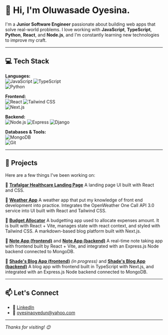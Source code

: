 # 👋 Hi, I'm Oluwasade Oyesina.

I'm a **Junior Software Engineer** passionate about building web apps that solve real-world problems. I love working with **JavaScript**, **TypeScript**, **Python**, **React**, and **Node.js**, and I'm constantly learning new technologies to improve my craft.

---

## 💻 Tech Stack

**Languages:**  
![JavaScript](https://img.shields.io/badge/JavaScript-F7DF1E?style=flat&logo=javascript&logoColor=black) 
![TypeScript](https://img.shields.io/badge/TypeScript-007ACC?style=flat&logo=typescript&logoColor=white)  
![Python](https://img.shields.io/badge/Python-3776AB?style=flat&logo=python&logoColor=white)

**Frontend:**  
![React](https://img.shields.io/badge/React-61DAFB?style=flat&logo=react&logoColor=black) 
![Tailwind CSS](https://img.shields.io/badge/Tailwind_CSS-38B2AC?style=flat&logo=tailwind-css&logoColor=white)  
![Next.js](https://img.shields.io/badge/Next.js-000?style=flat&logo=next.js&logoColor=white)

**Backend:**  
![Node.js](https://img.shields.io/badge/Node.js-339933?style=flat&logo=node.js&logoColor=white) 
![Express](https://img.shields.io/badge/Express.js-000000?style=flat&logo=express&logoColor=white)
![Django](https://img.shields.io/badge/Django-092E20?style=flat&logo=django&logoColor=white)

**Databases & Tools:**  
![MongoDB](https://img.shields.io/badge/MongoDB-47A248?style=flat&logo=mongodb&logoColor=white)  
![Git](https://img.shields.io/badge/Git-F05032?style=flat&logo=git&logoColor=white)

---

## 🚀 Projects

Here are a few things I've been working on:

🔹 **[Trafalgar Healthcare Landing Page](https://github.com/OyedunOye/trafalgar-healthcare)**
A landing page UI built with React and CSS.

🔹 **[Weather App](https://github.com/OyedunOye/project2-weather-app)**
A weather app that put my knowledge of front end development into practice. Integrates the OpenWeather One Call API 3.0 service into UI built with React and Tailwind CSS.

🔹 **[Budget Allocator](https://github.com/OyedunOye/budget_allocator)**
A budgetting app used to allocate expenses amount. It is built with React + Vite, manages state with react context, and styled with Tailwind CSS.
A markdown-based blog platform built with Next.js.

🔹 **[Note App (frontend)](https://github.com/OyedunOye/note-app-frontend)** and
**[Note App (backend)](https://github.com/OyedunOye/note-app-backend)**
A real-time note taking app with frontend built by React + Vite, and integrated with an Express.js Node backend connected to MongoDB.

🔹 **[Shade's Blog App (frontend)](https://github.com/OyedunOye/blog-frontend)** _(in progress)_ and
**[Shade's Blog App (backend)](https://github.com/OyedunOye/blog-backend)**
A blog app with frontend built in TypeScript with Next.js, and integrated with an Express.js Node backend connected to MongoDB.

---

## 📫 Let's Connect

- 💼 [LinkedIn](https://www.linkedin.com/in/oluwasadeoyesina)
- 📧 oyesinaoyedun@yahoo.com

---

_Thanks for visiting! 😊_

<!--
**OyedunOye/OyedunOye** is a ✨ _special_ ✨ repository because its `README.md` (this file) appears on your GitHub profile.

Here are some ideas to get you started:

- 🔭 I’m currently working on ...
- 🌱 I’m currently learning ...
- 👯 I’m looking to collaborate on ...
- 🤔 I’m looking for help with ...
- 💬 Ask me about ...
- 📫 How to reach me: ...
- 😄 Pronouns: ...
- ⚡ Fun fact: ...
-->
